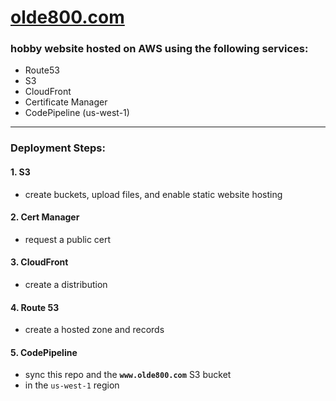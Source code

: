 # [olde800.com](https://olde800.com)

### hobby website hosted on AWS using the following services:
- Route53
- S3
- CloudFront
- Certificate Manager
- CodePipeline (us-west-1)

*****

### Deployment Steps:
#### 1. S3
- create buckets, upload files, and enable static website hosting

#### 2. Cert Manager
- request a public cert

#### 3. CloudFront
- create a distribution

#### 4. Route 53
- create a hosted zone and records

#### 5. CodePipeline
- sync this repo and the **`www.olde800.com`** S3 bucket
- in the `us-west-1` region
